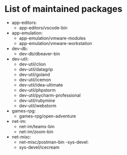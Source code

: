 # List of maintained packages

- app-editors:
    - app-editors/vscode-bin
- app-emulation:
    - app-emulation/vmware-modules
    - app-emulation/vmware-workstation
- dev-db:
    - dev-db/dbeaver-bin
- dev-util:
    - dev-util/clion
    - dev-util/datagrip
    - dev-util/goland
    - dev-util/icemon
    - dev-util/idea-ultimate
    - dev-util/phpstorm
    - dev-util/pycharm-professional
    - dev-util/rubymine
    - dev-util/webstorm
- games-rpg:
    - games-rpg/open-adventure
- net-im:
    - net-im/teams-bin
    - net-im/zoom-bin
- net-misc:
    - net-misc/postman-bin
-sys-devel:
    - sys-devel/icecream

